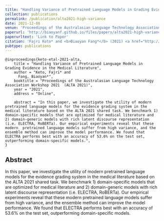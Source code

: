 ```yaml
---
title: "Handling Variance of Pretrained Language Models in Grading Evidence in the Medical Literature"
collection: publications
permalink: /publication/alta2021-high-variance
date: 2021-12-08
venue: 'Proceedings of the Australasian Language Technology Association Workshop 2021'
paperurl: 'http://biaoyanf.github.io/files/papers/alta2021-high-variance.pdf'
paperurltext: 'Link to Paper'
citation: 'Fajri Koto* and <b>Biaoyan Fang*</b> (2021) <a href="http://biaoyanf.github.io/files/papers/alta2021-high-variance.pdf"><u>Handling Variance of Pretrained Language Models in Grading Evidence in the Medical Literature</u></a>. In <i>Proceedings of the Australasian Language Technology Association Workshop 2021 (ALTA 2021)</i>, virtual.'
pubtype: publications
---
```


```
@inproceedings{keto-etal-2021-alta,
    title = "Handling Variance of Pretrained Language Models in Grading Evidence in the Medical Literature",
    author = "Keto, Fajri* and
      Fang, Biaoyan*",
    booktitle = "Proceedings of the Australasian Language Technology Association Workshop 2021  (ALTA 2021)",
    year = "2021",
    address = "Online",

    abstract = "In this paper, we investigate the utility of modern pretrained language models for the evidence grading system in the medical literature based on the ALTA 2021 shared task. We benchmark 1)  domain-specific models that are optimized for medical literature and 2) domain-generic models with rich latent discourse representation (i.e. ELECTRA, RoBERTa). Our empirical experiments reveal that these modern  pretrained language models suffer from high variance, and the ensemble method can improve the model performance. We found that ELECTRA performs best with an accuracy of 53.6% on the test set, outperforming domain-specific models.",
}
```

## Abstract 
In this paper, we investigate the utility of modern pretrained language models for the evidence grading system in the medical literature based on the ALTA 2021 shared task. We benchmark 1)  domain-specific models that are optimized for medical literature and 2) domain-generic models with rich latent discourse representation (i.e. ELECTRA, RoBERTa). Our empirical experiments reveal that these modern  pretrained language models suffer from high variance, and the ensemble method can improve the model performance. We found that ELECTRA performs best with an accuracy of 53.6% on the test set, outperforming domain-specific models.
